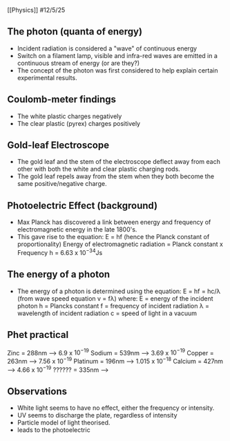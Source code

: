 [[Physics]]
#12/5/25 
## The photon (quanta of energy)
- Incident radiation is considered a "wave" of continuous energy
- Switch on a filament lamp, visible and infra-red waves are emitted in a continuous stream of energy (or are they?)
- The concept of the photon was first considered to help explain certain experimental results.
## Coulomb-meter findings
- The white plastic charges negatively
- The clear plastic (pyrex) charges positively
## Gold-leaf Electroscope
- The gold leaf and the stem of the electroscope deflect away from each other with both the white and clear plastic charging rods.
- The gold leaf repels away from the stem when they both become the same positive/negative charge.
## Photoelectric Effect (background)
- Max Planck has discovered a link between energy and frequency of electromagnetic energy in the late 1800's.
- This gave rise to the equation:
	E = hf (hence the Planck constant of proportionality)
	Energy of electromagnetic radiation = Planck constant x Frequency
	h = $6.63$ x $10^{-34}$Js
## The energy of a photon
- The energy of a photon is determined using the equation:
	E = hf = hc/λ (from wave speed equation v = fλ)
	where:
		E = energy of the incident photon
		h = Plancks constant
		f = frequency of incident radiation
		λ = wavelength of incident radiation
		c = speed of light in a vacuum
## Phet practical
Zinc = 288nm        --> 6.9 x $10^{-19}$
Sodium = 539nm   --> 3.69 x $10^{-19}$
Copper = 263nm   --> 7.56 x $10^{-19}$
Platinum = 196nm --> 1.015 x $10^{-18}$
Calcium = 427nm  --> 4.66 x $10^{-19}$
?????? = 335nm     -->
## Observations
- White light seems to have no effect, either the frequency or intensity.
- UV seems to discharge the plate, regardless of intensity
- Particle model of light theorised.
- leads to the photoelectric 